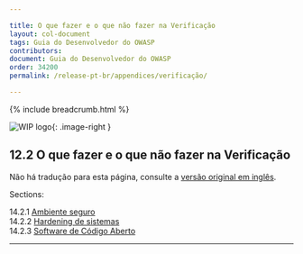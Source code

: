 ```yaml
---

title: O que fazer e o que não fazer na Verificação
layout: col-document
tags: Guia do Desenvolvedor do OWASP
contributors:
document: Guia do Desenvolvedor do OWASP
order: 34200
permalink: /release-pt-br/appendices/verificação/

---
```


{% include breadcrumb.html %}

<style type="text/css">
.image-right {
  height: 180px;
  display: block;
  margin-left: auto;
  margin-right: auto;
  float: right;
}
</style>

![WIP logo](../../../assets/images/dg_wip.png "Trabalho em andamento"){: .image-right }

## 12.2 O que fazer e o que não fazer na Verificação

Não há tradução para esta página, consulte a [versão original em inglês][release1402].

Sections:

14.2.1 [Ambiente seguro](01-secure-environment.md)  
14.2.2 [Hardening de sistemas](02-system-hardening.md)  
14.2.3 [Software de Código Aberto](03-open-source-software.md)  

----

[release1402]: https://github.com/OWASP/www-project-developer-guide/blob/main/draft/14-appendices/02-verification-dos-donts/toc.md
